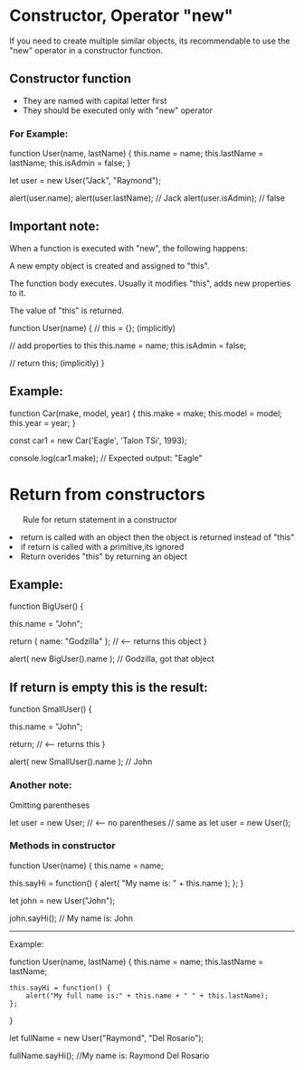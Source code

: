 <h1>Constructor, Operator "new"</h1>

<p>If you need to create multiple similar objects, its recommendable to use the "new" operator
in a constructor function.</p>

<h2>Constructor function</h2>
<ul>
<li>They are named with capital letter first</li>
<li>They should be executed only with "new" operator</li>
</ul>

<h3>For Example:</h3>

function User(name, lastName) {
  this.name = name;
  this.lastName = lastName;
  this.isAdmin = false;
}

let user = new User("Jack", "Raymond");

alert(user.name);
alert(user.lastName); // Jack
alert(user.isAdmin); // false

<h2>Important note:</h2>

<p>When a function is executed with "new", the following happens:</p>
<p>A new empty object is created and assigned to "this".</p>
<p>The function body executes. Usually it modifies "this", adds new properties to it.</p>
<p>The value of "this" is returned.</p>


function User(name) {
  // this = {};  (implicitly)

  // add properties to this
  this.name = name;
  this.isAdmin = false;

  // return this;  (implicitly)
}

<h2>Example:</h2>


function Car(make, model, year) {
  this.make = make;
  this.model = model;
  this.year = year;
}

const car1 = new Car('Eagle', 'Talon TSi', 1993);

console.log(car1.make);
// Expected output: "Eagle"

<h1>Return from constructors</h1>
<ul>Rule for return statement in a constructor</ul>
<li>return is called with an object then the object is returned instead of "this"</li>
<li>if return is called with a primitive,its ignored</li>
<li>Return overides "this" by returning an object</li>

<h2>Example:</h2>

function BigUser() {

  this.name = "John";

  return { name: "Godzilla" };  // <-- returns this object
}

alert( new BigUser().name );  // Godzilla, got that object

<h2>If return is empty this is the result:</h2>

function SmallUser() {

  this.name = "John";

  return; // <-- returns this
}

alert( new SmallUser().name );  // John

<h3>Another note:</h3>
<p>Omitting parentheses</p>

let user = new User; // <-- no parentheses
// same as
let user = new User();


<h3>Methods in constructor</h3>

function User(name) {
  this.name = name;

  this.sayHi = function() {
    alert( "My name is: " + this.name );
  };
}

let john = new User("John");

john.sayHi(); // My name is: John

--------

Example:

function User(name, lastName) {
    this.name = name;
    this.lastName = lastName;

    this.sayHi = function() {
        alert("My full name is:" + this.name + " " + this.lastName);
    };
}

let fullName = new User("Raymond", "Del Rosario");

fullName.sayHi(); //My name is: Raymond Del Rosario